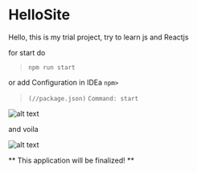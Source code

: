 # HelloSite
Hello, this is my trial project, try to learn js and Reactjs  

for start do 

>`npm run start`

or add Configuration in IDEa
`npm>`
>`(//package.json)`
`Command: start`

![alt text](https://sun9-18.userapi.com/c853528/v853528240/c8b64/BjHAD--wcg4.jpg)

and  voila

![alt text](https://sun9-44.userapi.com/c853528/v853528240/c8b82/VSNflehZvV8.jpg)

** This application will be finalized! **
